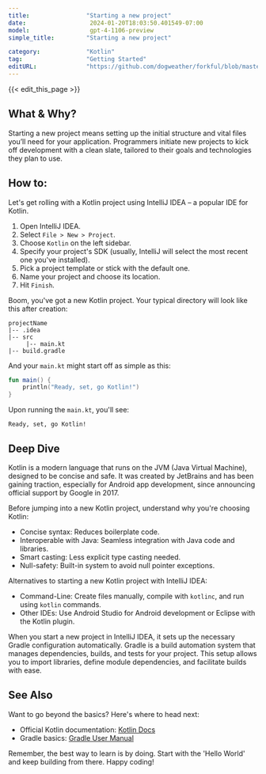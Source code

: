 ```yaml
---
title:                "Starting a new project"
date:                  2024-01-20T18:03:50.401549-07:00
model:                 gpt-4-1106-preview
simple_title:         "Starting a new project"

category:             "Kotlin"
tag:                  "Getting Started"
editURL:              "https://github.com/dogweather/forkful/blob/master/content/en/kotlin/starting-a-new-project.md"
---
```


{{< edit_this_page >}}

## What & Why?

Starting a new project means setting up the initial structure and vital files you’ll need for your application. Programmers initiate new projects to kick off development with a clean slate, tailored to their goals and technologies they plan to use.

## How to:

Let's get rolling with a Kotlin project using IntelliJ IDEA – a popular IDE for Kotlin.

1. Open IntelliJ IDEA.
2. Select `File > New > Project`.
3. Choose `Kotlin` on the left sidebar.
4. Specify your project's SDK (usually, IntelliJ will select the most recent one you've installed).
5. Pick a project template or stick with the default one.
6. Name your project and choose its location.
7. Hit `Finish`.

Boom, you've got a new Kotlin project. Your typical directory will look like this after creation:

```plaintext
projectName
|-- .idea
|-- src
     |-- main.kt
|-- build.gradle
```

And your `main.kt` might start off as simple as this:

```kotlin
fun main() {
    println("Ready, set, go Kotlin!")
}
```

Upon running the `main.kt`, you'll see:

```plaintext
Ready, set, go Kotlin!
```

## Deep Dive

Kotlin is a modern language that runs on the JVM (Java Virtual Machine), designed to be concise and safe. It was created by JetBrains and has been gaining traction, especially for Android app development, since announcing official support by Google in 2017.

Before jumping into a new Kotlin project, understand why you're choosing Kotlin:
- Concise syntax: Reduces boilerplate code.
- Interoperable with Java: Seamless integration with Java code and libraries.
- Smart casting: Less explicit type casting needed.
- Null-safety: Built-in system to avoid null pointer exceptions.

Alternatives to starting a new Kotlin project with IntelliJ IDEA:
- Command-Line: Create files manually, compile with `kotlinc`, and run using `kotlin` commands.
- Other IDEs: Use Android Studio for Android development or Eclipse with the Kotlin plugin.

When you start a new project in IntelliJ IDEA, it sets up the necessary Gradle configuration automatically. Gradle is a build automation system that manages dependencies, builds, and tests for your project. This setup allows you to import libraries, define module dependencies, and facilitate builds with ease.

## See Also

Want to go beyond the basics? Here's where to head next:

- Official Kotlin documentation: [Kotlin Docs](https://kotlinlang.org/docs/home.html)
- Gradle basics: [Gradle User Manual](https://docs.gradle.org/current/userguide/userguide.html)

Remember, the best way to learn is by doing. Start with the 'Hello World' and keep building from there. Happy coding!
